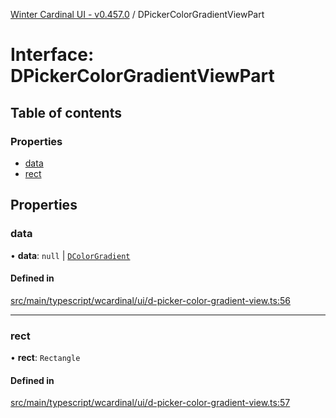 [Winter Cardinal UI - v0.457.0](../index.md) / DPickerColorGradientViewPart

# Interface: DPickerColorGradientViewPart

## Table of contents

### Properties

- [data](DPickerColorGradientViewPart.md#data)
- [rect](DPickerColorGradientViewPart.md#rect)

## Properties

### data

• **data**: ``null`` \| [`DColorGradient`](DColorGradient.md)

#### Defined in

[src/main/typescript/wcardinal/ui/d-picker-color-gradient-view.ts:56](https://github.com/winter-cardinal/winter-cardinal-ui/blob/v0.457.0/src/main/typescript/wcardinal/ui/d-picker-color-gradient-view.ts#L56)

___

### rect

• **rect**: `Rectangle`

#### Defined in

[src/main/typescript/wcardinal/ui/d-picker-color-gradient-view.ts:57](https://github.com/winter-cardinal/winter-cardinal-ui/blob/v0.457.0/src/main/typescript/wcardinal/ui/d-picker-color-gradient-view.ts#L57)
